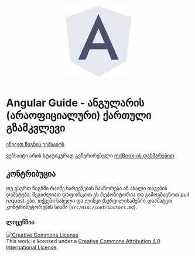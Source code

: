 <img src="./src/logo.png" style="width: 200px; padding: 12px; display: block; margin: auto" />

# Angular Guide - ანგულარის (არაოფიციალური) ქართული გზამკვლევი

[ეწვიეთ წიგნის ვებსაიტს]()

ვებსაიტი არის სტატიკურად გენერირებული [mdBook-ის დახმარებით](https://rust-lang.github.io/mdBook/).

## კონტრიბუცია

თუ გსურთ წიგნში რაიმე ხარვეზების ჩასწორება ან ახალი თავების დამატება, შეგიძლიათ
დაფორკოთ ეს რეპოზიტორია და გამოგზავნოთ pull request-ები. თქვენი სახელი
და ლინკი (სურვილისამებრ) დაამატეთ კონტრიბუტორების სიაში (`src/misc/contributors.md`).

### ლიცენზია

<a rel="license" href="http://creativecommons.org/licenses/by/4.0/"><img alt="Creative Commons License" style="border-width:0" src="https://i.creativecommons.org/l/by/4.0/88x31.png" /></a><br />This work is licensed under a <a rel="license" href="http://creativecommons.org/licenses/by/4.0/">Creative Commons Attribution 4.0 International License</a>.
